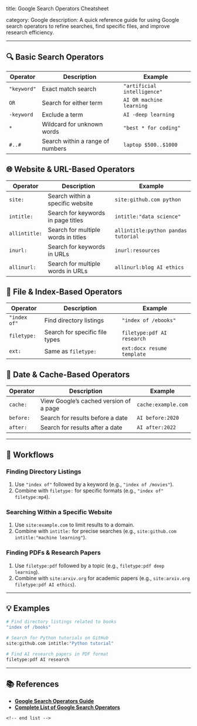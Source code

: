 title: Google Search Operators Cheatsheet

category: Google
description: A quick reference guide for using Google search operators to refine searches, find specific files, and improve research efficiency.

---

## 🔍 Basic Search Operators

| Operator      | Description                      | Example                       |
| ------------- | -------------------------------- | ----------------------------- |
| `"keyword"` | Exact match search               | `"artificial intelligence"` |
| `OR`        | Search for either term           | `AI OR machine learning`    |
| `-keyword`  | Exclude a term                   | `AI -deep learning`         |
| `*`         | Wildcard for unknown words       | `"best * for coding"`       |
| `#..#`      | Search within a range of numbers | `laptop $500..$1000`        |

## 🌐 Website & URL-Based Operators

| Operator        | Description                         | Example                               |
| --------------- | ----------------------------------- | ------------------------------------- |
| `site:`       | Search within a specific website    | `site:github.com python`            |
| `intitle:`    | Search for keywords in page titles  | `intitle:"data science"`            |
| `allintitle:` | Search for multiple words in titles | `allintitle:python pandas tutorial` |
| `inurl:`      | Search for keywords in URLs         | `inurl:resources`                   |
| `allinurl:`   | Search for multiple words in URLs   | `allinurl:blog AI ethics`           |

## 📂 File & Index-Based Operators

| Operator       | Description                    | Example                      |
| -------------- | ------------------------------ | ---------------------------- |
| `"index of"` | Find directory listings        | `"index of /ebooks"`       |
| `filetype:`  | Search for specific file types | `filetype:pdf AI research` |
| `ext:`       | Same as `filetype:`          | `ext:docx resume template` |

## 📅 Date & Cache-Based Operators

| Operator    | Description                             | Example               |
| ----------- | --------------------------------------- | --------------------- |
| `cache:`  | View Google’s cached version of a page | `cache:example.com` |
| `before:` | Search for results before a date        | `AI before:2020`    |
| `after:`  | Search for results after a date         | `AI after:2022`     |

---

## 🔄 Workflows

### **Finding Directory Listings**

1. Use `"index of"` followed by a keyword (e.g., `"index of /movies"`).
2. Combine with `filetype:` for specific formats (e.g., `"index of" filetype:mp4`).

### **Searching Within a Specific Website**

1. Use `site:example.com` to limit results to a domain.
2. Combine with `intitle:` for precise searches (e.g., `site:github.com intitle:"machine learning"`).

### **Finding PDFs & Research Papers**

1. Use `filetype:pdf` followed by a topic (e.g., `filetype:pdf deep learning`).
2. Combine with `site:arxiv.org` for academic papers (e.g., `site:arxiv.org filetype:pdf AI ethics`).

---

## 💡 Examples

```sh
# Find directory listings related to books
"index of /books"

# Search for Python tutorials on GitHub
site:github.com intitle:"Python tutorial"

# Find AI research papers in PDF format
filetype:pdf AI research
```

---

## 📚 References

- **[Google Search Operators Guide](https://moz.com/learn/seo/search-operators)**
- **[Complete List of Google Search Operators](https://ahrefs.com/blog/google-advanced-search-operators/)**

```
<!-- end list -->
```
